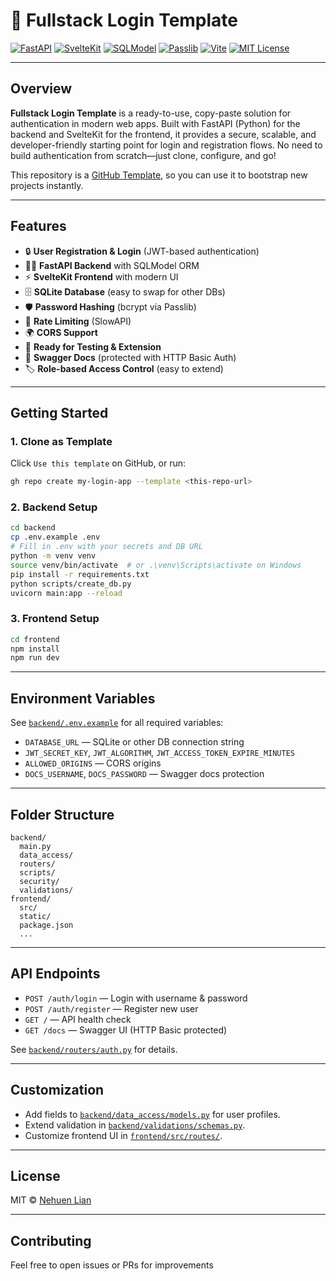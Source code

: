 # 🍒 Fullstack Login Template

[![FastAPI](https://img.shields.io/badge/FastAPI-0.118.0-009688?logo=fastapi&logoColor=white)](https://fastapi.tiangolo.com/)
[![SvelteKit](https://img.shields.io/badge/SvelteKit-2.43.2-ff3e00?logo=svelte&logoColor=white)](https://kit.svelte.dev/)
[![SQLModel](https://img.shields.io/badge/SQLModel-0.0.25-3776ab?logo=python&logoColor=white)](https://sqlmodel.tiangolo.com/)
[![Passlib](https://img.shields.io/badge/Passlib-1.7.4-3776ab?logo=python&logoColor=white)](https://passlib.readthedocs.io/)
[![Vite](https://img.shields.io/badge/Vite-7.1.7-646cff?logo=vite&logoColor=white)](https://vitejs.dev/)
[![MIT License](https://img.shields.io/badge/License-MIT-green.svg)](LICENSE)

---

## Overview

**Fullstack Login Template** is a ready-to-use, copy-paste solution for authentication in modern web apps. Built with FastAPI (Python) for the backend and SvelteKit for the frontend, it provides a secure, scalable, and developer-friendly starting point for login and registration flows. No need to build authentication from scratch—just clone, configure, and go!

This repository is a [GitHub Template](https://docs.github.com/en/repositories/creating-and-managing-repositories/creating-a-template-repository), so you can use it to bootstrap new projects instantly.

---

## Features

- 🔒 **User Registration & Login** (JWT-based authentication)
- 🧑‍💻 **FastAPI Backend** with SQLModel ORM
- ⚡ **SvelteKit Frontend** with modern UI
- 🗄️ **SQLite Database** (easy to swap for other DBs)
- 🛡️ **Password Hashing** (bcrypt via Passlib)
- 🚦 **Rate Limiting** (SlowAPI)
- 🌍 **CORS Support**
- 🧪 **Ready for Testing & Extension**
- 📝 **Swagger Docs** (protected with HTTP Basic Auth)
- 🏷️ **Role-based Access Control** (easy to extend)

---

## Getting Started

### 1. Clone as Template

Click `Use this template` on GitHub, or run:

```sh
gh repo create my-login-app --template <this-repo-url>
```

### 2. Backend Setup

```sh
cd backend
cp .env.example .env
# Fill in .env with your secrets and DB URL
python -m venv venv
source venv/bin/activate  # or .\venv\Scripts\activate on Windows
pip install -r requirements.txt
python scripts/create_db.py
uvicorn main:app --reload
```

### 3. Frontend Setup

```sh
cd frontend
npm install
npm run dev
```

---

## Environment Variables

See [`backend/.env.example`](backend/.env.example) for all required variables:

- `DATABASE_URL` — SQLite or other DB connection string
- `JWT_SECRET_KEY`, `JWT_ALGORITHM`, `JWT_ACCESS_TOKEN_EXPIRE_MINUTES`
- `ALLOWED_ORIGINS` — CORS origins
- `DOCS_USERNAME`, `DOCS_PASSWORD` — Swagger docs protection

---

## Folder Structure

```
backend/
  main.py
  data_access/
  routers/
  scripts/
  security/
  validations/
frontend/
  src/
  static/
  package.json
  ...
```

---

## API Endpoints

- `POST /auth/login` — Login with username & password
- `POST /auth/register` — Register new user
- `GET /` — API health check
- `GET /docs` — Swagger UI (HTTP Basic protected)

See [`backend/routers/auth.py`](backend/routers/auth.py) for details.

---

## Customization

- Add fields to [`backend/data_access/models.py`](backend/data_access/models.py) for user profiles.
- Extend validation in [`backend/validations/schemas.py`](backend/validations/schemas.py).
- Customize frontend UI in [`frontend/src/routes/`](frontend/src/routes/).

---

## License

MIT © [Nehuen Lian](https://github.com/NehuenLian)

---

## Contributing

Feel free to open issues or PRs for improvements